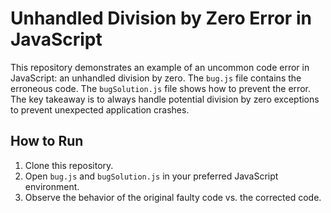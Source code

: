 # Unhandled Division by Zero Error in JavaScript

This repository demonstrates an example of an uncommon code error in JavaScript: an unhandled division by zero.  The `bug.js` file contains the erroneous code.  The `bugSolution.js` file shows how to prevent the error.  The key takeaway is to always handle potential division by zero exceptions to prevent unexpected application crashes.

## How to Run

1. Clone this repository.
2. Open `bug.js` and `bugSolution.js` in your preferred JavaScript environment.
3. Observe the behavior of the original faulty code vs. the corrected code. 